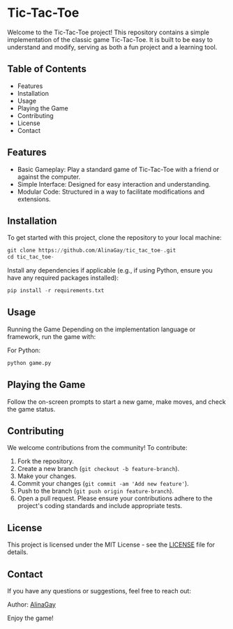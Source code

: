 # Tic-Tac-Toe

Welcome to the Tic-Tac-Toe project! This repository contains a simple implementation of the classic game Tic-Tac-Toe. It is built to be easy to understand and modify, serving as both a fun project and a learning tool.

## Table of Contents

- Features
- Installation
- Usage
- Playing the Game
- Contributing
- License
- Contact

## Features

- Basic Gameplay: Play a standard game of Tic-Tac-Toe with a friend or against the computer.
- Simple Interface: Designed for easy interaction and understanding.
- Modular Code: Structured in a way to facilitate modifications and extensions.

## Installation

To get started with this project, clone the repository to your local machine:
```python
git clone https://github.com/AlinaGay/tic_tac_toe-.git
cd tic_tac_toe-
```
Install any dependencies if applicable (e.g., if using Python, ensure you have any required packages installed):
```python
pip install -r requirements.txt
```
## Usage

Running the Game
Depending on the implementation language or framework, run the game with:

For Python:
```python
python game.py
```
## Playing the Game

Follow the on-screen prompts to start a new game, make moves, and check the game status.

## Contributing

We welcome contributions from the community! To contribute:

1. Fork the repository.
2. Create a new branch (`git checkout -b feature-branch`).
3. Make your changes.
4. Commit your changes (`git commit -am 'Add new feature'`).
5. Push to the branch (`git push origin feature-branch`).
6. Open a pull request.
Please ensure your contributions adhere to the project's coding standards and include appropriate tests.

## License

This project is licensed under the MIT License - see the [LICENSE](https://opensource.org/license/mit) file for details.

## Contact

If you have any questions or suggestions, feel free to reach out:

Author: [AlinaGay](https://github.com/AlinaGay)

Enjoy the game!
